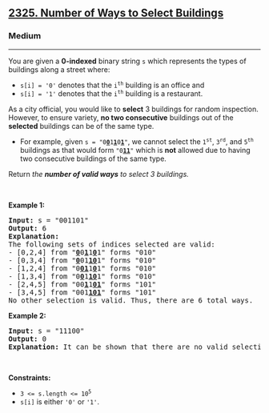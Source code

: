 <h2><a href="https://leetcode.com/problems/number-of-ways-to-select-buildings/description/">2325. Number of Ways to Select Buildings</a></h2><h3>Medium</h3><hr><p>You are given a <strong>0-indexed</strong> binary string <code>s</code> which represents the types of buildings along a street where:</p>

<ul>
	<li><code>s[i] = &#39;0&#39;</code> denotes that the <code>i<sup>th</sup></code> building is an office and</li>
	<li><code>s[i] = &#39;1&#39;</code> denotes that the <code>i<sup>th</sup></code> building is a restaurant.</li>
</ul>

<p>As a city official, you would like to <strong>select</strong> 3 buildings for random inspection. However, to ensure variety, <strong>no two consecutive</strong> buildings out of the <strong>selected</strong> buildings can be of the same type.</p>

<ul>
	<li>For example, given <code>s = &quot;0<u><strong>0</strong></u>1<u><strong>1</strong></u>0<u><strong>1</strong></u>&quot;</code>, we cannot select the <code>1<sup>st</sup></code>, <code>3<sup>rd</sup></code>, and <code>5<sup>th</sup></code> buildings as that would form <code>&quot;0<strong><u>11</u></strong>&quot;</code> which is <strong>not</strong> allowed due to having two consecutive buildings of the same type.</li>
</ul>

<p>Return <em>the <b>number of valid ways</b> to select 3 buildings.</em></p>

<p>&nbsp;</p>
<p><strong class="example">Example 1:</strong></p>

<pre>
<strong>Input:</strong> s = &quot;001101&quot;
<strong>Output:</strong> 6
<strong>Explanation:</strong> 
The following sets of indices selected are valid:
- [0,2,4] from &quot;<u><strong>0</strong></u>0<strong><u>1</u></strong>1<strong><u>0</u></strong>1&quot; forms &quot;010&quot;
- [0,3,4] from &quot;<u><strong>0</strong></u>01<u><strong>10</strong></u>1&quot; forms &quot;010&quot;
- [1,2,4] from &quot;0<u><strong>01</strong></u>1<u><strong>0</strong></u>1&quot; forms &quot;010&quot;
- [1,3,4] from &quot;0<u><strong>0</strong></u>1<u><strong>10</strong></u>1&quot; forms &quot;010&quot;
- [2,4,5] from &quot;00<u><strong>1</strong></u>1<u><strong>01</strong></u>&quot; forms &quot;101&quot;
- [3,4,5] from &quot;001<u><strong>101</strong></u>&quot; forms &quot;101&quot;
No other selection is valid. Thus, there are 6 total ways.
</pre>

<p><strong class="example">Example 2:</strong></p>

<pre>
<strong>Input:</strong> s = &quot;11100&quot;
<strong>Output:</strong> 0
<strong>Explanation:</strong> It can be shown that there are no valid selections.
</pre>

<p>&nbsp;</p>
<p><strong>Constraints:</strong></p>

<ul>
	<li><code>3 &lt;= s.length &lt;= 10<sup>5</sup></code></li>
	<li><code>s[i]</code> is either <code>&#39;0&#39;</code> or <code>&#39;1&#39;</code>.</li>
</ul>
